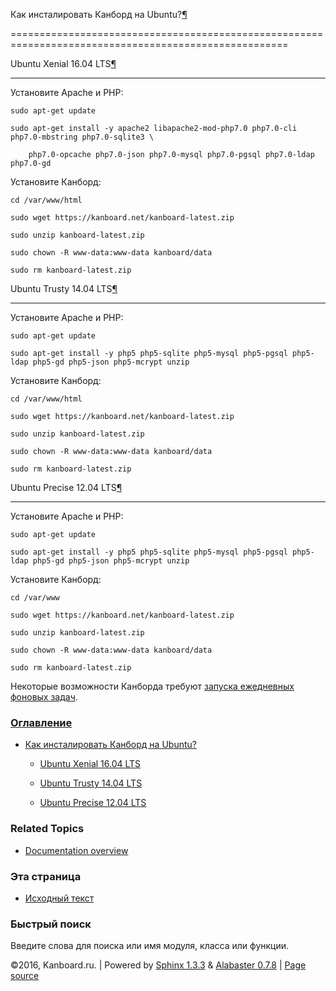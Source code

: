 Как инсталировать Канборд на Ubuntu?[¶](#how-to-install-kanboard-on-ubuntu "Ссылка на этот заголовок")

======================================================================================================



Ubuntu Xenial 16.04 LTS[¶](#ubuntu-xenial-16-04-lts "Ссылка на этот заголовок")

-------------------------------------------------------------------------------



Установите Apache и PHP:



    sudo apt-get update

    sudo apt-get install -y apache2 libapache2-mod-php7.0 php7.0-cli php7.0-mbstring php7.0-sqlite3 \

        php7.0-opcache php7.0-json php7.0-mysql php7.0-pgsql php7.0-ldap php7.0-gd



Установите Канборд:



    cd /var/www/html

    sudo wget https://kanboard.net/kanboard-latest.zip

    sudo unzip kanboard-latest.zip

    sudo chown -R www-data:www-data kanboard/data

    sudo rm kanboard-latest.zip



Ubuntu Trusty 14.04 LTS[¶](#ubuntu-trusty-14-04-lts "Ссылка на этот заголовок")

-------------------------------------------------------------------------------



Установите Apache и PHP:



    sudo apt-get update

    sudo apt-get install -y php5 php5-sqlite php5-mysql php5-pgsql php5-ldap php5-gd php5-json php5-mcrypt unzip



Установите Канборд:



    cd /var/www/html

    sudo wget https://kanboard.net/kanboard-latest.zip

    sudo unzip kanboard-latest.zip

    sudo chown -R www-data:www-data kanboard/data

    sudo rm kanboard-latest.zip



Ubuntu Precise 12.04 LTS[¶](#ubuntu-precise-12-04-lts "Ссылка на этот заголовок")

---------------------------------------------------------------------------------



Установите Apache и PHP:



    sudo apt-get update

    sudo apt-get install -y php5 php5-sqlite php5-mysql php5-pgsql php5-ldap php5-gd php5-json php5-mcrypt unzip



Установите Канборд:



    cd /var/www

    sudo wget https://kanboard.net/kanboard-latest.zip

    sudo unzip kanboard-latest.zip

    sudo chown -R www-data:www-data kanboard/data

    sudo rm kanboard-latest.zip



Некоторые возможности Канборда требуют [запуска ежедневных фоновых задач](cronjob.markdown).



### [Оглавление](index.markdown)



-   [Как инсталировать Канборд на Ubuntu?](#)

    -   [Ubuntu Xenial 16.04 LTS](#ubuntu-xenial-16-04-lts)

    -   [Ubuntu Trusty 14.04 LTS](#ubuntu-trusty-14-04-lts)

    -   [Ubuntu Precise 12.04 LTS](#ubuntu-precise-12-04-lts)



### Related Topics



-   [Documentation overview](index.markdown)



### Эта страница



-   [Исходный текст](_sources/ubuntu-installation.txt)



### Быстрый поиск



Введите слова для поиска или имя модуля, класса или функции.



©2016, Kanboard.ru. | Powered by [Sphinx 1.3.3](http://sphinx-doc.org/) & [Alabaster 0.7.8](https://github.com/bitprophet/alabaster) | [Page source](_sources/ubuntu-installation.txt)

